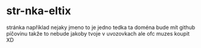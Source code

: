 # str-nka-eltix
stránka například nejaky jmeno to je jedno tedka ta doména bude mít github píčovinu takže to nebude jakoby tvoje v uvozovkach ale ofc muzes koupit XD
